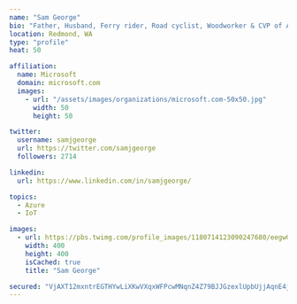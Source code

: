 ```yaml
---
name: "Sam George"
bio: "Father, Husband, Ferry rider, Road cyclist, Woodworker & CVP of Azure IoT"
location: Redmond, WA
type: "profile"
heat: 50

affiliation:
  name: Microsoft
  domain: microsoft.com
  images:
    - url: "/assets/images/organizations/microsoft.com-50x50.jpg"
      width: 50
      height: 50

twitter:
  username: samjgeorge
  url: https://twitter.com/samjgeorge
  followers: 2714

linkedin:
  url: https://www.linkedin.com/in/samjgeorge/

topics:
  - Azure
  - IoT

images:
  - url: https://pbs.twimg.com/profile_images/1180714123090247680/eegwGxig_400x400.jpg
    width: 400
    height: 400
    isCached: true
    title: "Sam George"

secured: "VjAXT12mxntrEGTHYwLiXKwVXqxWFPcwMNqnZ4Z79BJJGzexlUpbUjjAqnE4jbbh0DkL2yDcMqdazkC13/eJtHE0tv9UPhjzVRV9QTgTNxJiS5aafFiSrJHR83EnewjPutKot6WywDfWM9KIVFhiAFlKb7imy6QhtZw+u5zeJWMNVw5CP6vlFu+FPQpLF2L+Yo2ETcOjOfCuZdb++DzGOZk0P3ye9asTMPZx+hSSrjScV2btIJy3FB3FNfvAVBbE0rPI6Q90pBoiZ9cU+4zdOSn5CPKVlZryc6YL5NTGXbwZ9UOTkFfe8Cbj7OYfHbF2tmENCWh8BMmdsamV6Sj8hs4Wq5lKg8pst1EVyLVb2J6soyxBQHaMd/7m5NgNKHw/JEDaSx1y6MlfeiFX7G90ebcVu0cpe8vRqdT6KMwuSHU=;1ZG+oMH+NfsPu1yb/UbP5Q=="
---
```


